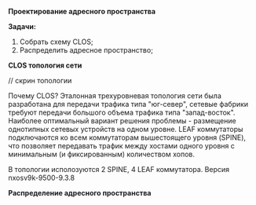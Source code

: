 **Проектирование адресного пространства**

**Задачи:**
1. Собрать схему CLOS;
2. Распределить адресное пространство;

**CLOS топология сети**

// скрин топологии

Почему CLOS? Эталонная трехуровневая топология сети была разработана для передачи трафика типа "юг-север", cетевые фабрики требуют передачи большого объема трафика типа "запад-восток". Наиболее оптимальный вариант решения проблемы - размещение однотипных сетевых устройств на одном уровне. LEAF коммутаторы подключаются ко всем коммутаторам вышестоящего уровня (SPINE), что позволяет передавать трафик между хостами одного уровня с минимальным (и фиксированным) количеством хопов.

В  топологии исполозуются 2 SPINE, 4 LEAF коммутатора. Версия nxosv9k-9500-9.3.8

**Распределение адресного пространства**


